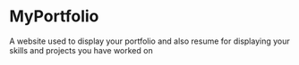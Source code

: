 # MyPortfolio
A website used to display your portfolio and also resume for displaying your skills and projects you have worked on
